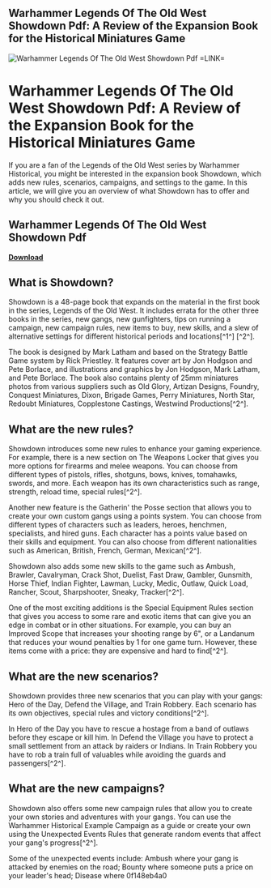 ## Warhammer Legends Of The Old West Showdown Pdf: A Review of the Expansion Book for the Historical Miniatures Game

 
![Warhammer Legends Of The Old West Showdown Pdf =LINK=](https://encrypted-tbn3.gstatic.com/images?q=tbn:ANd9GcSLgHqi5kbJd7oZPEw10oF6F9JfnhUPMKOezQ9uJqOvLaG6tWuBXbc0wb8)

 
# Warhammer Legends Of The Old West Showdown Pdf: A Review of the Expansion Book for the Historical Miniatures Game
  
If you are a fan of the Legends of the Old West series by Warhammer Historical, you might be interested in the expansion book Showdown, which adds new rules, scenarios, campaigns, and settings to the game. In this article, we will give you an overview of what Showdown has to offer and why you should check it out.
 
## Warhammer Legends Of The Old West Showdown Pdf


[**Download**](https://www.google.com/url?q=https%3A%2F%2Ftlniurl.com%2F2tKFVP&sa=D&sntz=1&usg=AOvVaw3t17alKs0ko1PUzmv9xUoa)

  
## What is Showdown?
  
Showdown is a 48-page book that expands on the material in the first book in the series, Legends of the Old West. It includes errata for the other three books in the series, new gangs, new gunfighters, tips on running a campaign, new campaign rules, new items to buy, new skills, and a slew of alternative settings for different historical periods and locations[^1^] [^2^].
  
The book is designed by Mark Latham and based on the Strategy Battle Game system by Rick Priestley. It features cover art by Jon Hodgson and Pete Borlace, and illustrations and graphics by Jon Hodgson, Mark Latham, and Pete Borlace. The book also contains plenty of 25mm miniatures photos from various suppliers such as Old Glory, Artizan Designs, Foundry, Conquest Miniatures, Dixon, Brigade Games, Perry Miniatures, North Star, Redoubt Miniatures, Copplestone Castings, Westwind Productions[^2^].
  
## What are the new rules?
  
Showdown introduces some new rules to enhance your gaming experience. For example, there is a new section on The Weapons Locker that gives you more options for firearms and melee weapons. You can choose from different types of pistols, rifles, shotguns, bows, knives, tomahawks, swords, and more. Each weapon has its own characteristics such as range, strength, reload time, special rules[^2^].
  
Another new feature is the Gatherin' the Posse section that allows you to create your own custom gangs using a points system. You can choose from different types of characters such as leaders, heroes, henchmen, specialists, and hired guns. Each character has a points value based on their skills and equipment. You can also choose from different nationalities such as American, British, French, German, Mexican[^2^].
  
Showdown also adds some new skills to the game such as Ambush, Brawler, Cavalryman, Crack Shot, Duelist, Fast Draw, Gambler, Gunsmith, Horse Thief, Indian Fighter, Lawman, Lucky, Medic, Outlaw, Quick Load, Rancher, Scout, Sharpshooter, Sneaky, Tracker[^2^].

One of the most exciting additions is the Special Equipment Rules section that gives you access to some rare and exotic items that can give you an edge in combat or in other situations. For example, you can buy an Improved Scope that increases your shooting range by 6", or a Landanum that reduces your wound penalties by 1 for one game turn. However, these items come with a price: they are expensive and hard to find[^2^].
  
## What are the new scenarios?
  
Showdown provides three new scenarios that you can play with your gangs: Hero of the Day, Defend the Village, and Train Robbery. Each scenario has its own objectives, special rules and victory conditions[^2^].

In Hero of the Day you have to rescue a hostage from a band of outlaws before they escape or kill him. In Defend the Village you have to protect a small settlement from an attack by raiders or Indians. In Train Robbery you have to rob a train full of valuables while avoiding the guards and passengers[^2^].
  
## What are the new campaigns?
  
Showdown also offers some new campaign rules that allow you to create your own stories and adventures with your gangs. You can use the Warhammer Historical Example Campaign as a guide or create your own using the Unexpected Events Rules that generate random events that affect your gang's progress[^2^].

Some of the unexpected events include: Ambush where your gang is attacked by enemies on the road; Bounty where someone puts a price on your leader's head; Disease where
 0f148eb4a0
